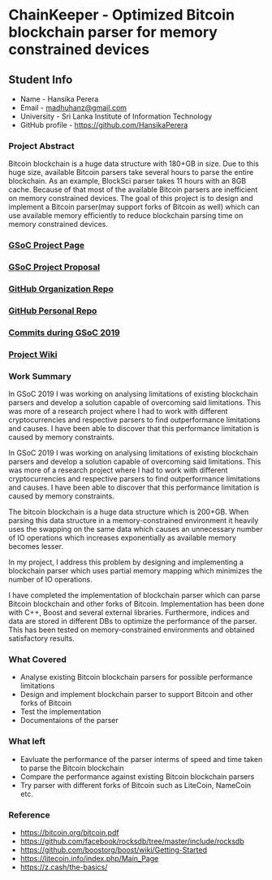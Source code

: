 # ChainKeeper - Optimized Bitcoin blockchain parser for memory constrained devices

## Student Info
  * Name - Hansika Perera
  * Email - madhuhanz@gmail.com
  * University - Sri Lanka Institute of Information Technology
  * GitHub profile - https://github.com/HansikaPerera
  
### Project Abstract
Bitcoin blockchain is a huge data structure with 180+GB in size. Due to this huge size, available Bitcoin parsers take several hours to parse the entire blockchain. As an example, BlockSci parser takes 11 hours with an 8GB cache. Because of that most of the available Bitcoin parsers are inefficient on memory constrained devices. The goal of this project is to design and implement a Bitcoin parser(may support forks of Bitcoin as well) which can use available memory efficiently to reduce blockchain parsing time on memory constrained devices.

### [GSoC Project Page](https://summerofcode.withgoogle.com/projects/#5470681267961856)

### [GSoC Project Proposal](https://storage.googleapis.com/summerofcode-prod.appspot.com/gsoc/core_project/doc/5465564485517312_1554783375_Chainkeeper.pdf?Expires=1566843514&GoogleAccessId=summerofcode-prod%40appspot.gserviceaccount.com&Signature=bMqeoHjam480vGM3EI4eUAHMM9AvsDlLe6R2AcWkyT%2FeZFNWml2DQ%2Bg%2BW%2FO6h%2BkfIh1Cpx9lI5COw2R6Jd%2FjtEGNKqSw%2BdimFgdP652125jVhapk3B1XObB%2Fcw8kh8qjXgF%2F2Lcb%2FZfPSopc%2BdUNsL8XN3ZOhn5OIwQBmM2LZOlQ2kHn8J8z13p8xeVqXhgNjKCvuK10Evk6Kzfj0zamuewAk6JeCwkNvn9%2BSUVEghtXOeibXgpH8x91hHngGS7X6RPPTczUqJ6XxLxeD2rxFQJeIolPChsli%2BbJU810bdg3aTcg%2FAXPVYH%2Fh2VQ2zCNiMw0HT0hlD8dhnGuNL8jRw%3D%3D)

### [GitHub Organization Repo](https://github.com/scorelab/ChainKeeper)

### [GitHub Personal Repo](https://github.com/HansikaPerera/ChainKeeper)

### [Commits during GSoC 2019](https://github.com/scorelab/ChainKeeper/commits?author=HansikaPerera)

### [Project Wiki](https://github.com/scorelab/ChainKeeper/blob/master/parser/README.md)

### Work Summary
In GSoC 2019 I was working on analysing limitations of existing blockchain parsers and develop a solution capable of overcoming said limitations. This was more of a research project where I had to work with different cryptocurrencies and respective parsers to find outperformance limitations and causes. I have been able to discover that this performance limitation is caused by memory constraints. 

In GSoC 2019 I was working on analysing limitations of existing blockchain parsers and develop a solution capable of overcoming said limitations. This was more of a research project where I had to work with different cryptocurrencies and respective parsers to find outperformance limitations and causes. I have been able to discover that this performance limitation is caused by memory constraints. 

The bitcoin blockchain is a huge data structure which is 200+GB. When parsing this data structure in a memory-constrained environment it heavily uses the swapping on the same data which causes an unnecessary number of IO operations which increases exponentially as available memory becomes lesser.

In my project, I address this problem by designing and implementing a blockchain parser which uses partial memory mapping which minimizes the number of IO operations.

I have completed the implementation of blockchain parser which can parse Bitcoin blockchain and other forks of Bitcoin. Implementation has been done with C++, Boost and several external libraries. Furthermore, indices and data are stored in different DBs to optimize the performance of the parser. This has been tested on memory-constrained environments and obtained satisfactory results. 

### What Covered
* Analyse existing Bitcoin blockchain parsers for possible performance limitations
* Design and implement blockchain parser to support Bitcoin and other forks of Bitcoin
* Test the implementation
* Documentaions of the parser

### What left
* Eavluate the performance of the parser interms of speed and time taken to parse the Bitcoin blockchain
* Compare the performance against existing Bitcoin blockchain parsers
* Try parser with different forks of Bitcoin such as LiteCoin, NameCoin etc.

### Reference
* https://bitcoin.org/bitcoin.pdf
* https://github.com/facebook/rocksdb/tree/master/include/rocksdb
* https://github.com/boostorg/boost/wiki/Getting-Started
* https://litecoin.info/index.php/Main_Page
* https://z.cash/the-basics/
